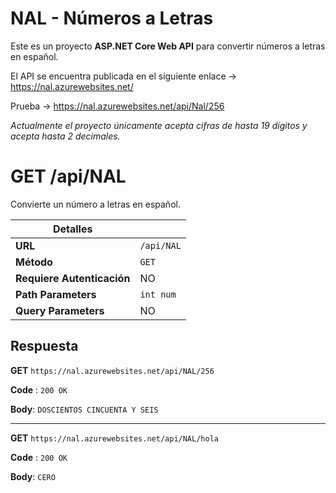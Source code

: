 # NAL - Números a Letras

Este es un proyecto **ASP.NET Core Web API** para convertir números a letras en español.

El API se encuentra publicada en el siguiente enlace -> https://nal.azurewebsites.net/

Prueba -> https://nal.azurewebsites.net/api/Nal/256

*Actualmente el proyecto únicamente acepta cifras de hasta 19 dígitos y acepta hasta 2 decimales.*

# GET /api/NAL

Convierte un número a letras en español.

|Detalles||
|---|---|
|**URL**|`/api/NAL`|
|**Método**|`GET`|
|**Requiere Autenticación**|NO|
|**Path Parameters**|`int num`|
|**Query Parameters**|NO|

## Respuesta

**GET** `https://nal.azurewebsites.net/api/NAL/256`

**Code** : `200 OK`

**Body**: `DOSCIENTOS CINCUENTA Y SEIS`

---
**GET** `https://nal.azurewebsites.net/api/NAL/hola`

**Code** : `200 OK`

**Body**: `CERO`